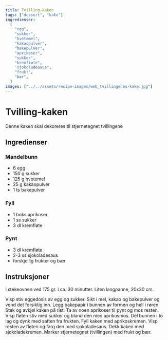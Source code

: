 ```yaml
---
title: Tvilling-kaken
tags: ["dessert", "kake"]
ingredienser:
  [
    "egg",
    "sukker",
    "hvetemel",
    "kakaopulver",
    "bakepulver",
    "aprikoser",
    "sukker",
    "kremfløte",
    "sjokoladesaus",
    "frukt",
    "bær",
  ]
images: ["../../assets/recipe-images/web_tvillingenes-kake.jpg"]
---
```


# Tvilling-kaken

Denne kaken skal dekoreres til stjernetegnet tvillingene

## Ingredienser

### Mandelbunn

- 6 egg
- 150 g sukker
- 125 g hvetemel
- 25 g kakaopulver
- 1 ts bakepulver

### Fyll

- 1 boks aprikoser
- 1 ss sukker
- 3 dl kremfløte

### Pynt

- 3 dl kremfløte
- 2-3 ss sjokoladesaus
- forskjellig frukter og bær

## Instruksjoner

I stekeovnen ved 175 gr. i ca. 30 minutter. Liten langpanne, 20x30 cm.

Visp stiv eggedosis av egg og sukker. Sikt i mel, kakao og bakepulver og vend det forsiktig inn. Legg bakepapir i bunnen av formen og hell i røren. Stek og avkjøl kaken på rist. Ta av noen aprikoser til pynt og mos resten. Visp fløten stiv med sukker og bland den med aprikosmos. Del bunnen i to lag og dynk med saften fra frukten. Fyll kaken med aprikoskremen. Visp resten av fløten og farg den med sjokoladesaus. Dekk kaken med sjokoladekremen. Marker stjernetegnet (tvillingen) med frukt og bær.
